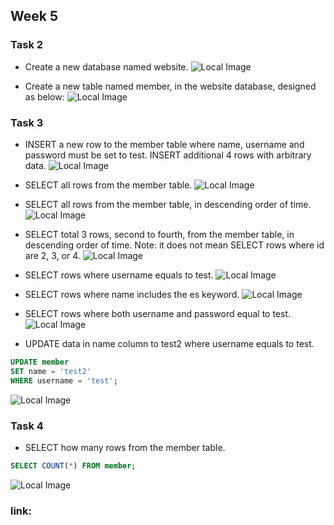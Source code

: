 ## Week 5

### Task 2

- Create a new database named website.
  ![Local Image](./screenshot/task2-1.png)

- Create a new table named member, in the website database, designed as below:
  ![Local Image](./screenshot/task2-2.png)

### Task 3

- INSERT a new row to the member table where name, username and password must be set to test.
  INSERT additional 4 rows with arbitrary data.
  ![Local Image](./screenshot/task3-1.png)

- SELECT all rows from the member table.
  ![Local Image](./screenshot/task3-2.png)

- SELECT all rows from the member table, in descending order of time.
  ![Local Image](./screenshot/task3-3.png)

- SELECT total 3 rows, second to fourth, from the member table, in descending order of time.
  Note: it does not mean SELECT rows where id are 2, 3, or 4.
  ![Local Image](./screenshot/task3-4.png)

- SELECT rows where username equals to test.
  ![Local Image](./screenshot/task3-5.png)

- SELECT rows where name includes the es keyword.
  ![Local Image](./screenshot/task3-6.png)

- SELECT rows where both username and password equal to test.
  ![Local Image](./screenshot/task3-7.png)

- UPDATE data in name column to test2 where username equals to test.

```sql
UPDATE member
SET name = 'test2'
WHERE username = 'test';
```

![Local Image](./screenshot/task3-8.png)

### Task 4

- SELECT how many rows from the member table.

```sql
SELECT COUNT(*) FROM member;

```

![Local Image](./screenshot/task4-1.png)

### link:
